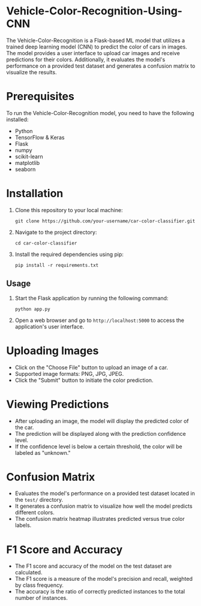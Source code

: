 # Vehicle-Color-Recognition-Using-CNN

The Vehicle-Color-Recognition is a Flask-based ML model that utilizes a trained deep learning model (CNN) to predict the color of cars in images. The model provides a user interface to upload car images and receive predictions for their colors. Additionally, it evaluates the model's performance on a provided test dataset and generates a confusion matrix to visualize the results.

# Prerequisites

To run the Vehicle-Color-Recognition model, you need to have the following installed:

- Python
- TensorFlow & Keras
- Flask
- numpy
- scikit-learn
- matplotlib
- seaborn

# Installation

1. Clone this repository to your local machine:

   ```git clone https://github.com/your-username/car-color-classifier.git```

2. Navigate to the project directory:

   ```cd car-color-classifier```

3. Install the required dependencies using pip:

   ```pip install -r requirements.txt```

## Usage

1. Start the Flask application by running the following command:

   ```python app.py```

2. Open a web browser and go to `http://localhost:5000` to access the application's user interface.

# Uploading Images

- Click on the "Choose File" button to upload an image of a car.
- Supported image formats: PNG, JPG, JPEG.
- Click the "Submit" button to initiate the color prediction.

# Viewing Predictions

- After uploading an image, the model will display the predicted color of the car.
- The prediction will be displayed along with the prediction confidence level.
- If the confidence level is below a certain threshold, the color will be labeled as "unknown."

# Confusion Matrix

- Evaluates the model's performance on a provided test dataset located in the `test/` directory.
- It generates a confusion matrix to visualize how well the model predicts different colors.
- The confusion matrix heatmap illustrates predicted versus true color labels.

# F1 Score and Accuracy

- The F1 score and accuracy of the model on the test dataset are calculated.
- The F1 score is a measure of the model's precision and recall, weighted by class frequency.
- The accuracy is the ratio of correctly predicted instances to the total number of instances.

